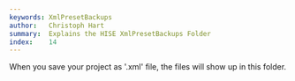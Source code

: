 ```yaml
---
keywords: XmlPresetBackups
author:   Christoph Hart
summary:  Explains the HISE XmlPresetBackups Folder
index:    14
---
```

When you save your project as '.xml' file, the files will show up in this folder.
